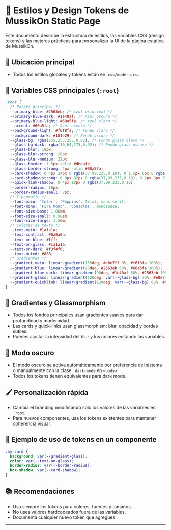 # 🎨 Estilos y Design Tokens de MussikOn Static Page

Este documento describe la estructura de estilos, las variables CSS (design tokens) y las mejores prácticas para personalizar la UI de la página estática de MussikOn.

## 📁 Ubicación principal
- Todos los estilos globales y tokens están en: `css/modern.css`

## 🎨 Variables CSS principales (`:root`)

```css
:root {
  /* Paleta principal */
  --primary-blue: #2563eb; /* Azul principal */
  --primary-blue-dark: #1e40af; /* Azul oscuro */
  --primary-blue-light: #60a5fa; /* Azul claro */
  --accent: #60a5fa; /* Azul acento */
  --background-light: #f6f8fa; /* Fondo claro */
  --background-dark: #181e29; /* Fondo oscuro */
  --glass-bg: rgba(255,255,255,0.82); /* Fondo glass claro */
  --glass-bg-dark: rgba(30,64,175,0.92); /* Fondo glass oscuro */
  --glass-blur: 18px;
  --glass-blur-strong: 28px;
  --glass-blur-medium: 22px;
  --glass-border: 1.5px solid #dbeafe;
  --glass-border-strong: 2px solid #60a5fa;
  --card-shadow: 0 4px 24px 0 rgba(37,99,235,0.10), 0 1.5px 6px 0 rgba(30,64,175,0.10);
  --card-shadow-strong: 0 8px 32px 0 rgba(37,99,235,0.18), 0 2px 8px 0 rgba(30,64,175,0.15);
  --quick-link-shadow: 0 4px 18px 0 rgba(37,99,235,0.10);
  --border-radius: 18px;
  --border-radius-small: 8px;
  /* Tipografía */
  --font-main: 'Inter', 'Poppins', Arial, sans-serif;
  --font-mono: 'Fira Mono', 'Consolas', monospace;
  --font-size-base: 1.08em;
  --font-size-small: 0.98em;
  --font-size-large: 1.2em;
  /* Colores de texto */
  --text-main: #1a1a1a;
  --text-contrast: #0a0a0a;
  --text-on-blue: #fff;
  --text-on-glass: #1a1a1a;
  --text-on-dark: #f3f4f6;
  --text-muted: #888;
  /* Gradientes */
  --gradient-main: linear-gradient(135deg, #e0e7ff 0%, #f6f8fa 100%);
  --gradient-blue: linear-gradient(90deg, #2563eb 60%, #60a5fa 100%);
  --gradient-blue-dark: linear-gradient(90deg, #1e40af 60%, #2563eb 100%);
  --gradient-glass: linear-gradient(120deg, var(--glass-bg) 70%, #e0e7ff 100%);
  --gradient-quicklink: linear-gradient(120deg, var(--glass-bg) 60%, #dbeafe 100%);
}
```

## 🌈 Gradientes y Glassmorphism
- Todos los fondos principales usan gradientes suaves para dar profundidad y modernidad.
- Las cards y quick-links usan glassmorphism: blur, opacidad y bordes sutiles.
- Puedes ajustar la intensidad del blur y los colores editando las variables.

## 🌙 Modo oscuro
- El modo oscuro se activa automáticamente por preferencia del sistema o manualmente con la clase `.dark-mode` en `<body>`.
- Todos los tokens tienen equivalentes para dark mode.

## 🖌️ Personalización rápida
- Cambia el branding modificando solo los valores de las variables en `:root`.
- Para nuevos componentes, usa los tokens existentes para mantener coherencia visual.

## 🧩 Ejemplo de uso de tokens en un componente
```css
.my-card {
  background: var(--gradient-glass);
  color: var(--text-on-glass);
  border-radius: var(--border-radius);
  box-shadow: var(--card-shadow);
}
```

## 📚 Recomendaciones
- Usa siempre los tokens para colores, fuentes y tamaños.
- No uses valores hardcodeados fuera de las variables.
- Documenta cualquier nuevo token que agregues.

--- 